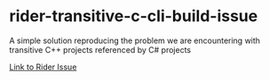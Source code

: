 # rider-transitive-c-cli-build-issue
A simple solution reproducing the problem we are encountering with transitive C++ projects referenced by C# projects

[Link to Rider Issue](https://youtrack.jetbrains.com/issue/RIDER-125300/Transitive-C-CLI-project-not-recognized-by-later-C-Project)
